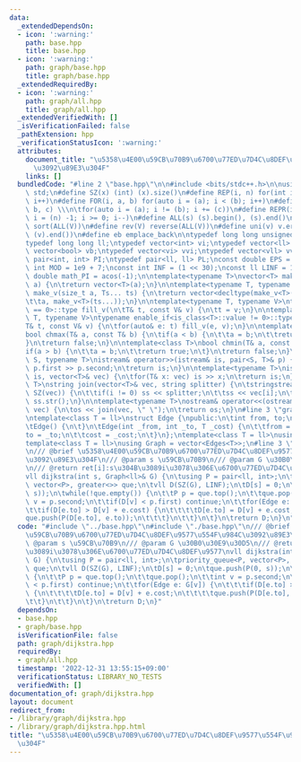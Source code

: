 ```yaml
---
data:
  _extendedDependsOn:
  - icon: ':warning:'
    path: base.hpp
    title: base.hpp
  - icon: ':warning:'
    path: graph/base.hpp
    title: graph/base.hpp
  _extendedRequiredBy:
  - icon: ':warning:'
    path: graph/all.hpp
    title: graph/all.hpp
  _extendedVerifiedWith: []
  _isVerificationFailed: false
  _pathExtension: hpp
  _verificationStatusIcon: ':warning:'
  attributes:
    document_title: "\u5358\u4E00\u59CB\u70B9\u6700\u77ED\u7D4C\u8DEF\u9577\u554F\u984C\
      \u3092\u89E3\u304F"
    links: []
  bundledCode: "#line 2 \"base.hpp\"\n\n#include <bits/stdc++.h>\n\nusing namespace\
    \ std;\n#define SZ(x) (int) (x).size()\n#define REP(i, n) for(int i = 0; i < (n);\
    \ i++)\n#define FOR(i, a, b) for(auto i = (a); i < (b); i++)\n#define For(i, a,\
    \ b, c) \\\n\tfor(auto i = (a); i != (b); i += (c))\n#define REPR(i, n) for(auto\
    \ i = (n) -1; i >= 0; i--)\n#define ALL(s) (s).begin(), (s).end()\n#define so(V)\
    \ sort(ALL(V))\n#define rev(V) reverse(ALL(V))\n#define uni(v) v.erase(unique(ALL(v)),\
    \ (v).end())\n#define eb emplace_back\n\ntypedef long long unsigned int llu;\n\
    typedef long long ll;\ntypedef vector<int> vi;\ntypedef vector<ll> vll;\ntypedef\
    \ vector<bool> vb;\ntypedef vector<vi> vvi;\ntypedef vector<vll> vvll;\ntypedef\
    \ pair<int, int> PI;\ntypedef pair<ll, ll> PL;\nconst double EPS = 1e-9;\nconst\
    \ int MOD = 1e9 + 7;\nconst int INF = (1 << 30);\nconst ll LINF = 1e18;\nconst\
    \ double math_PI = acos(-1);\n\ntemplate<typename T>\nvector<T> make_v(size_t\
    \ a) {\n\treturn vector<T>(a);\n}\n\ntemplate<typename T, typename... Ts>\nauto\
    \ make_v(size_t a, Ts... ts) {\n\treturn vector<decltype(make_v<T>(ts...))>(\n\
    \t\ta, make_v<T>(ts...));\n}\n\ntemplate<typename T, typename V>\ntypename enable_if<is_class<T>::value\
    \ == 0>::type fill_v(\n\tT& t, const V& v) {\n\tt = v;\n}\n\ntemplate<typename\
    \ T, typename V>\ntypename enable_if<is_class<T>::value != 0>::type fill_v(\n\t\
    T& t, const V& v) {\n\tfor(auto& e: t) fill_v(e, v);\n}\n\ntemplate<class T>\n\
    bool chmax(T& a, const T& b) {\n\tif(a < b) {\n\t\ta = b;\n\t\treturn true;\n\t\
    }\n\treturn false;\n}\n\ntemplate<class T>\nbool chmin(T& a, const T& b) {\n\t\
    if(a > b) {\n\t\ta = b;\n\t\treturn true;\n\t}\n\treturn false;\n}\n\ntemplate<typename\
    \ S, typename T>\nistream& operator>>(istream& is, pair<S, T>& p) {\n\tcin >>\
    \ p.first >> p.second;\n\treturn is;\n}\n\ntemplate<typename T>\nistream& operator>>(istream&\
    \ is, vector<T>& vec) {\n\tfor(T& x: vec) is >> x;\n\treturn is;\n}\n\ntemplate<typename\
    \ T>\nstring join(vector<T>& vec, string splitter) {\n\tstringstream ss;\n\tREP(i,\
    \ SZ(vec)) {\n\t\tif(i != 0) ss << splitter;\n\t\tss << vec[i];\n\t}\n\treturn\
    \ ss.str();\n}\n\ntemplate<typename T>\nostream& operator<<(ostream& os, vector<T>&\
    \ vec) {\n\tos << join(vec, \" \");\n\treturn os;\n}\n#line 3 \"graph/base.hpp\"\
    \ntemplate<class T = ll>\nstruct Edge {\npublic:\n\tint from, to;\n\tT cost;\n\
    \tEdge() {\n\t}\n\tEdge(int _from, int _to, T _cost) {\n\t\tfrom = _from;\n\t\t\
    to = _to;\n\t\tcost = _cost;\n\t}\n};\ntemplate<class T = ll>\nusing Edges = vector<Edge<T>>;\n\
    template<class T = ll>\nusing Graph = vector<Edges<T>>;\n#line 3 \"graph/dijkstra.hpp\"\
    \n/// @brief \u5358\u4E00\u59CB\u70B9\u6700\u77ED\u7D4C\u8DEF\u9577\u554F\u984C\
    \u3092\u89E3\u304F\n/// @param s \u59CB\u70B9\n/// @param G \u30B0\u30E9\u30D5\
    \n/// @return ret[i]:s\u304B\u3089i\u3078\u306E\u6700\u77ED\u7D4C\u8DEF\u9577\n\
    vll dijkstra(int s, Graph<ll>& G) {\n\tusing P = pair<ll, int>;\n\tpriority_queue<P,\
    \ vector<P>, greater<>> que;\n\tvll D(SZ(G), LINF);\n\tD[s] = 0;\n\tque.push(P(0,\
    \ s));\n\twhile(!que.empty()) {\n\t\tP p = que.top();\n\t\tque.pop();\n\t\tint\
    \ v = p.second;\n\t\tif(D[v] < p.first) continue;\n\t\tfor(Edge e: G[v]) {\n\t\
    \t\tif(D[e.to] > D[v] + e.cost) {\n\t\t\t\tD[e.to] = D[v] + e.cost;\n\t\t\t\t\
    que.push(P(D[e.to], e.to));\n\t\t\t}\n\t\t}\n\t}\n\treturn D;\n}\n"
  code: "#include \"../base.hpp\"\n#include \"./base.hpp\"\n/// @brief \u5358\u4E00\
    \u59CB\u70B9\u6700\u77ED\u7D4C\u8DEF\u9577\u554F\u984C\u3092\u89E3\u304F\n///\
    \ @param s \u59CB\u70B9\n/// @param G \u30B0\u30E9\u30D5\n/// @return ret[i]:s\u304B\
    \u3089i\u3078\u306E\u6700\u77ED\u7D4C\u8DEF\u9577\nvll dijkstra(int s, Graph<ll>&\
    \ G) {\n\tusing P = pair<ll, int>;\n\tpriority_queue<P, vector<P>, greater<>>\
    \ que;\n\tvll D(SZ(G), LINF);\n\tD[s] = 0;\n\tque.push(P(0, s));\n\twhile(!que.empty())\
    \ {\n\t\tP p = que.top();\n\t\tque.pop();\n\t\tint v = p.second;\n\t\tif(D[v]\
    \ < p.first) continue;\n\t\tfor(Edge e: G[v]) {\n\t\t\tif(D[e.to] > D[v] + e.cost)\
    \ {\n\t\t\t\tD[e.to] = D[v] + e.cost;\n\t\t\t\tque.push(P(D[e.to], e.to));\n\t\
    \t\t}\n\t\t}\n\t}\n\treturn D;\n}"
  dependsOn:
  - base.hpp
  - graph/base.hpp
  isVerificationFile: false
  path: graph/dijkstra.hpp
  requiredBy:
  - graph/all.hpp
  timestamp: '2022-12-31 13:55:15+09:00'
  verificationStatus: LIBRARY_NO_TESTS
  verifiedWith: []
documentation_of: graph/dijkstra.hpp
layout: document
redirect_from:
- /library/graph/dijkstra.hpp
- /library/graph/dijkstra.hpp.html
title: "\u5358\u4E00\u59CB\u70B9\u6700\u77ED\u7D4C\u8DEF\u9577\u554F\u984C\u3092\u89E3\
  \u304F"
---
```

